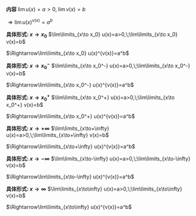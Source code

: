 **内容**
$\lim u(x)=a>0,\;\lim v(x)=b$

$\Rightarrow\lim u(x)^{v(x)}=a^b$

**具体形式: $x\to x_0$**
$\lim\limits_{x\to x_0} u(x)=a>0,\;\lim\limits_{x\to x_0} v(x)=b$

$\Rightarrow\lim\limits_{x\to x_0} u(x)^{v(x)}=a^b$

**具体形式: $x\to x_0^{-}$**
$\lim\limits_{x\to x_0^-} u(x)=a>0,\;\lim\limits_{x\to x_0^-} v(x)=b$

$\Rightarrow\lim\limits_{x\to x_0^-} u(x)^{v(x)}=a^b$

**具体形式: $x\to x_0^{+}$**
$\lim\limits_{x\to x_0^+} u(x)=a>0,\;\lim\limits_{x\to x_0^+} v(x)=b$

$\Rightarrow\lim\limits_{x\to x_0^+} u(x)^{v(x)}=a^b$

**具体形式: $x\to+\infty$**
$\lim\limits_{x\to+\infty} u(x)=a>0,\;\lim\limits_{x\to+\infty} v(x)=b$

$\Rightarrow\lim\limits_{x\to+\infty} u(x)^{v(x)}=a^b$

**具体形式: $x\to-\infty$**
$\lim\limits_{x\to-\infty} u(x)=a>0,\;\lim\limits_{x\to-\infty} v(x)=b$

$\Rightarrow\lim\limits_{x\to-\infty} u(x)^{v(x)}=a^b$

**具体形式: $x\to\infty$**
$\lim\limits_{x\to\infty} u(x)=a>0,\;\lim\limits_{x\to\infty} v(x)=b$

$\Rightarrow\lim\limits_{x\to\infty} u(x)^{v(x)}=a^b$

